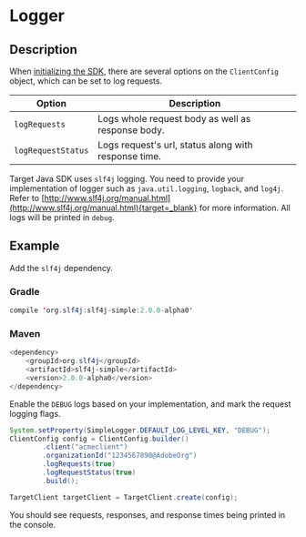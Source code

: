 # Logger

## Description

When [initializing the SDK](/initialize-sdk.html), there are several options on the `ClientConfig` object, which can be set to log requests.

|Option|Description|
| --- | --- |
|`logRequests`|Logs whole request body as well as response body.|
|`logRequestStatus`|Logs request's url, status along with response time.|

Target Java SDK uses `slf4j` logging. You need to provide your implementation of logger such as `java.util.logging`, `logback`, and `log4j`. Refer to [http://www.slf4j.org/manual.html](http://www.slf4j.org/manual.html){target=_blank} for more information. All logs will be printed in `debug`.

## Example

Add the `slf4j` dependency.

<CodeBlock slots="heading, code" repeat="2" languages="JAVA, JAVA" />

### Gradle

```java
compile 'org.slf4j:slf4j-simple:2.0.0-alpha0'
```

### Maven

```java
<dependency>
    <groupId>org.slf4j</groupId>
    <artifactId>slf4j-simple</artifactId>
    <version>2.0.0-alpha0</version>
</dependency>
```

Enable the `DEBUG` logs based on your implementation, and mark the request logging flags.

<CodeBlock slots="heading, code" repeat="1" languages="JAVA" />

```java
System.setProperty(SimpleLogger.DEFAULT_LOG_LEVEL_KEY, "DEBUG");
ClientConfig config = ClientConfig.builder()
        .client("acmeclient")
        .organizationId("1234567890@AdobeOrg")
        .logRequests(true)
        .logRequestStatus(true)
        .build();

TargetClient targetClient = TargetClient.create(config);
```

You should see requests, responses, and response times being printed in the console.